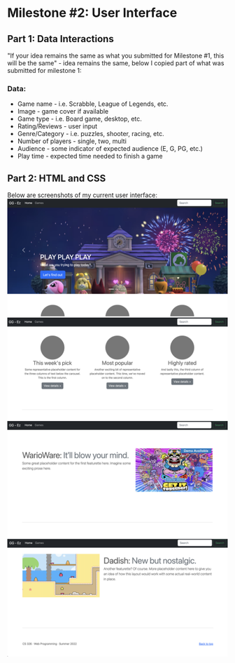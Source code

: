 # Milestone #2: User Interface

## Part 1: Data Interactions
"If your idea remains the same as what you submitted for Milestone #1, this will be the same" - idea remains the same, below I copied part of what was submitted for milestone 1:
### Data:
- Game name - i.e. Scrabble, League of Legends, etc.
- Image - game cover if available
- Game type - i.e. Board game, desktop, etc.
- Rating/Reviews - user input
- Genre/Category - i.e. puzzles, shooter, racing, etc.
- Number of players - single, two, multi
- Audience - some indicator of expected audience (E, G, PG, etc.)
- Play time - expected time needed to finish a game

## Part 2: HTML and CSS
Below are screenshots of my current user interface:
![Screenshot of user interface rendered in the browser](ui1.png)
![Screenshot of user interface rendered in the browser](ui2.png)
![Screenshot of user interface rendered in the browser](ui3.png)
![Screenshot of user interface rendered in the browser](ui4.png)